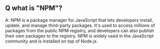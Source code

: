 ## Q what is "NPM"?
A: NPM is a package manager for JavaScript that lets developers install, update, and manage third-party packages. It's used to access millions of packages from the public NPM registry, and developers can also publish their own packages to the registry. NPM is widely used in the JavaScript community and is installed on top of Node.js.